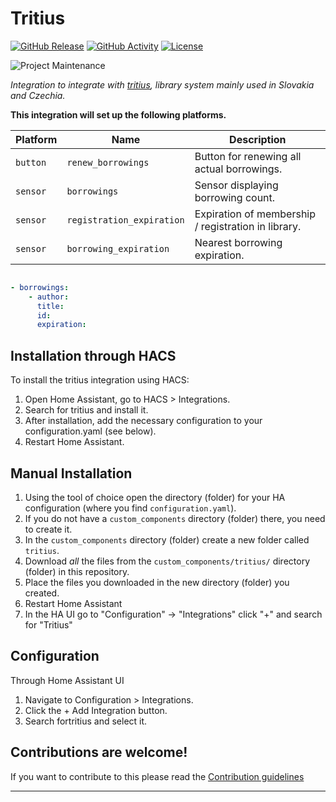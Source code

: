 # Tritius

[![GitHub Release][releases-shield]][releases]
[![GitHub Activity][commits-shield]][commits]
[![License][license-shield]](LICENSE)

![Project Maintenance][maintenance-shield]

_Integration to integrate with [tritius](https://www.tritius.cz/), library system mainly used in Slovakia and Czechia._

**This integration will set up the following platforms.**

Platform | Name | Description
-- | -- | --
`button` | `renew_borrowings` | Button for renewing all actual borrowings.
`sensor` | `borrowings` | Sensor displaying borrowing count.
`sensor` | `registration_expiration` | Expiration of membership / registration in library.
`sensor` | `borrowing_expiration` | Nearest borrowing expiration.

``` yaml

- borrowings:
    - author:
      title:
      id:
      expiration:

```
## Installation through HACS
To install the tritius integration using HACS:

1. Open Home Assistant, go to HACS > Integrations.
1. Search for tritius and install it.
1. After installation, add the necessary configuration to your configuration.yaml (see below).
1. Restart Home Assistant.

## Manual Installation

1. Using the tool of choice open the directory (folder) for your HA configuration (where you find `configuration.yaml`).
1. If you do not have a `custom_components` directory (folder) there, you need to create it.
1. In the `custom_components` directory (folder) create a new folder called `tritius`.
1. Download _all_ the files from the `custom_components/tritius/` directory (folder) in this repository.
1. Place the files you downloaded in the new directory (folder) you created.
1. Restart Home Assistant
1. In the HA UI go to "Configuration" -> "Integrations" click "+" and search for "Tritius"

## Configuration
Through Home Assistant UI
1. Navigate to Configuration > Integrations.
2. Click the + Add Integration button.
3. Search fortritius and select it.

## Contributions are welcome!

If you want to contribute to this please read the [Contribution guidelines](CONTRIBUTING.md)

***

[tritius]: https://github.com/tykovec/home-assistant-tritius
[buymecoffee]: https://www.buymeacoffee.com/tykovec
[buymecoffeebadge]: https://img.shields.io/badge/buy%20me%20a%20coffee-donate-yellow.svg?style=for-the-badge
[commits-shield]: https://img.shields.io/github/commit-activity/y/tykovec/tritius.svg?style=for-the-badge
[commits]: https://github.com/tykovec/home-assistant-tritius/commits/main
[discord]: https://discord.gg/Qa5fW2R
[discord-shield]: https://img.shields.io/discord/330944238910963714.svg?style=for-the-badge
[exampleimg]: example.png
[forum-shield]: https://img.shields.io/badge/community-forum-brightgreen.svg?style=for-the-badge
[forum]: https://community.home-assistant.io/
[license-shield]: https://img.shields.io/github/license/tykovec/tritius.svg?style=for-the-badge
[maintenance-shield]: https://img.shields.io/badge/maintainer-Tomáš%20Lukáč%20%40tykovec-blue.svg?style=for-the-badge
[releases-shield]: https://img.shields.io/github/release/tykovec/tritius.svg?style=for-the-badge
[releases]: https://github.com/tykovec/home-assistant-tritius/releases
